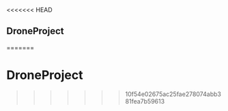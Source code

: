 <<<<<<< HEAD
## DroneProject
=======
# DroneProject
>>>>>>> 10f54e02675ac25fae278074abb381fea7b59613
